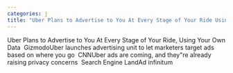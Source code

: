 ```yaml
---
categories: j
title: "Uber Plans to Advertise to You At Every Stage of Your Ride Using Your Own Data  Gizmodo"
---
```

Uber Plans to Advertise to You At Every Stage of Your Ride, Using Your Own Data&nbsp;&nbsp;GizmodoUber launches advertising unit to let marketers target ads based on where you go&nbsp;&nbsp;CNNUber ads are coming, and they"re already raising privacy concerns&nbsp;&nbsp;Search Engine LandAd infinitum